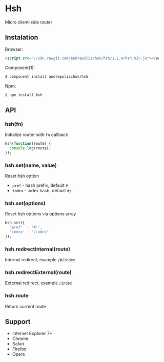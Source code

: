 # Hsh

  Micro client-side router

## Instalation

  Browser:

```html
<script src="//cdn.rawgit.com/andrepolischuk/hsh/1.1.0/hsh.min.js"></script>
```

  Component(1):

```sh
$ component install andrepolischuk/hsh
```

  Npm:

```sh
$ npm install hsh
```

## API

### hsh(fn)

  Initialize router with `fn` callback

```js
hsh(function(route) {
  console.log(route);
});
```

### hsh.set(name, value)

  Reset hsh option

  * `pref` - hash prefix, default `#`
  * `index` - index hash, default `#/`

### hsh.set(options)

  Reset hsh options via options array

```js
hsh.set({
  'pref'  : '#!',
  'index' : '/index'
});
```

### hsh.redirectInternal(route)

  Internal redirect, example `/#/index`

### hsh.redirectExternal(route)

  External redirect, example `/index`

### hsh.route

  Return current route

## Support

* Internet Explorer 7+
* Chrome
* Safari
* Firefox
* Opera
